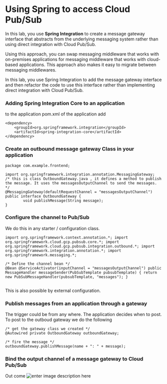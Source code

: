 # Using Spring to access Cloud Pub/Sub

In this lab, you use **Spring Integration** to create a message gateway interface that abstracts from the underlying messaging system rather than using direct integration with Cloud Pub/Sub.

Using this approach, you can swap messaging middleware that works with on-premises applications for messaging middleware that works with cloud-based applications. This approach also makes it easy to migrate between messaging middlewares.

In this lab, you use Spring Integration to add the message gateway interface and then refactor the code to use this interface rather than implementing direct integration with Cloud Pub/Sub.

###  Adding Spring Integration Core to an application
to the application pom.xml of the application add 
```
<dependency>
    <groupId>org.springframework.integration</groupId>
    <artifactId>spring-integration-core</artifactId>
</dependency>
```
    
### Create an outbound message gateway Class in your application
```
package com.example.frontend;

import org.springframework.integration.annotation.MessagingGateway;
/* this is class OutboundGateway.java , it defines a method to publish the message. It uses the messagesOutputChannel to send the messages.
*/
@MessagingGateway(defaultRequestChannel = "messagesOutputChannel")
public interface OutboundGateway {
        void publishMessage(String message);
}
```

### Configure the channel to Pub/Sub
We do this in any starter / configuration class. 
```
import org.springframework.context.annotation.*; import org.springframework.cloud.gcp.pubsub.core.*; import org.springframework.cloud.gcp.pubsub.integration.outbound.*; import org.springframework.integration.annotation.*; import org.springframework.messaging.*;

/* Define the channel bean */
@Bean @ServiceActivator(inputChannel = "messagesOutputChannel") public MessageHandler messageSender(PubSubTemplate pubsubTemplate) { return new PubSubMessageHandler(pubsubTemplate, "messages"); }


```
This is also possible by external configuration. 
    
### Publish messages from an application through a gateway
The trigger could be from any where. The application decides when to post. To post to the outboud gateway we do the following 
```
/* get the gateway class we created */
@Autowired private OutboundGateway outboundGateway;

/* fire the message */
outboundGateway.publishMessage(name + ": " + message);
```
### Bind the output channel of a message gateway to Cloud Pub/Sub


Out come 
![enter image description here](https://i.imgur.com/uh8licH.png)
<!--stackedit_data:
eyJoaXN0b3J5IjpbMTM0MDgxMjM5MiwxNzE3MDI0OTEzLC02Mz
UxNjY3MjUsMTczNDQ4OTg0NF19
-->